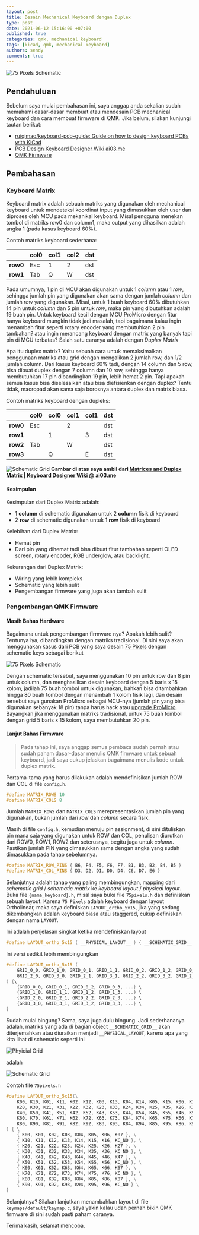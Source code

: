 ```yaml
---
layout: post
title: Desain Mechanical Keyboard dengan Duplex
type: post
date: 2021-06-12 15:16:00 +07:00
published: true
categories: qmk, mechanical keyboard
tags: [kicad, qmk, mechanical keyboard]
authors: sendy
comments: true
---
```


![75 Pixels Schematic](./75pixels-sch.png)

## Pendahuluan

Sebelum saya mulai pembahasan ini, saya anggap anda sekalian sudah memahami dasar-dasar membuat atau mendesain PCB mechanical keyboard dan cara membuat firmware di QMK. <!--truncate--> Jika belum, silakan kunjungi tautan berikut:

- [ruiqimao/keyboard-pcb-guide: Guide on how to design keyboard PCBs with KiCad](https://github.com/ruiqimao/keyboard-pcb-guide)
- [PCB Design Keyboard Designer Wiki ai03.me](https://wiki.ai03.com/books/pcb-design)
- [QMK Firmware](https://docs.qmk.fm/#/)

## Pembahasan

### Keyboard Matrix

Keyboard matrix adalah sebuah matriks yang digunakan oleh mechanical keyboard untuk mendeteksi koordinat input yang dimasukkan oleh user dan diproses oleh MCU pada mekanikal keyboard. Misal pengguna menekan tombol di matriks row0 dan column1, maka output yang dihasilkan adalah angka 1 (pada kasus keyboard 60%).

Contoh matriks keyboard sederhana:

|          | **col0** | **col1** | **col2** | **dst** |
|----------|----------|----------|----------|---------|
| **row0** |   Esc    |    1     |    2     |   dst   |
| **row1** |   Tab    |    Q     |    W     |   dst   |

Pada umumnya, 1 pin di MCU akan digunakan untuk 1 *column* atau 1 *row*, sehingga jumlah pin yang digunakan akan sama dengan jumlah *column* dan jumlah *row* yang digunakan. Misal, untuk 1 buah keyboard 60% dibutuhkan 14 pin untuk *column* dan 5 pin untuk *row*, maka pin yang dibutuhkan adalah 19 buah pin. Untuk keyboard kecil dengan MCU ProMicro dengan fitur hanya keyboard mungkin tidak jadi masalah, tapi bagaimana kalau ingin menambah fitur seperti rotary encoder yang membutuhkan 2 pin tambahan? atau ingin merancang keyboard dengan matrix yang banyak tapi pin di MCU terbatas? Salah satu caranya adalah dengan *Duplex Matrix*

Apa itu duplex matrix? Yaitu sebuah cara untuk memaksimalkan penggunaan matriks atau grid dengan mengalikan 2 jumlah row, dan 1/2 jumlah column. Dari kasus keyboard 60% tadi, dengan 14 column dan 5 row, bisa dibuat duplex dengan 7 column dan 10 row, sehingga hanya membutuhkan 17 pin dibandingkan 19 pin, lebih hemat 2 pin. Tapi apakah semua kasus bisa diselesaikan atau bisa diefisienkan dengan duplex? Tentu tidak, macropad akan sama saja borosnya antara duplex dan matrix biasa.

Contoh matriks keyboard dengan dupleks:

|          | **col0** | **col0** | **col1** | **col1** | **dst** |
|----------|----------|----------|----------|----------|---------|
| **row0** |   Esc    |          |    2     |          |   dst   |
| **row1** |          |    1     |          |    3     |   dst   |
| **row2** |   Tab    |          |    W     |          |   dst   |
| **row3** |          |    Q     |          |    E     |   dst   |

![Schematic Grid](./keyboard-grids.png)
**Gambar di atas saya ambil dari [Matrices and Duplex Matrix | Keyboard Designer Wiki @ ai03.me](https://wiki.ai03.com/books/pcb-design/page/matrices-and-duplex-matrix)**

#### Kesimpulan

Kesimpulan dari Duplex Matrix adalah:
- 1 **column** di schematic digunakan untuk 2 **column** fisik di keyboard
- 2 **row** di schematic digunakan untuk 1 **row** fisik di keyboard

Kelebihan dari Duplex Matrix:
- Hemat pin
- Dari pin yang dihemat tadi bisa dibuat fitur tambahan seperti OLED screen, rotary encoder, RGB underglow, atau backlight.

Kekurangan dari Duplex Matrix:
- Wiring yang lebih kompleks
- Schematic yang lebih sulit
- Pengembangan firmware yang juga akan tambah sulit

### Pengembangan QMK Firmware

#### Masih Bahas Hardware

Bagaimana untuk pengembangan firmware nya? Apakah lebih sulit? Tentunya iya, dibandingkan dengan matriks tradisional. Di sini saya akan menggunakan kasus dari PCB yang saya desain [75 Pixels](https://github.com/sendyyeah/75-pixels) dengan schematic keys sebagai berikut

![75 Pixels Schematic](./75pixels-sch.png)

Dengan schematic tersebut, saya menggunakan 10 pin untuk row dan 8 pin untuk column, dan menghasilkan desain keyboard dengan 5 baris x 15 kolom, jadilah 75 buah tombol untuk digunakan, bahkan bisa ditambahkan hingga 80 buah tombol dengan menambah 1 kolom fisik lagi, dan desain tersebut saya gunakan ProMicro sebagai MCU-nya (jumlah pin yang bisa digunakan sebanyak 18 pin) tanpa harus hack atau [upgrade ProMicro](https://golem.hu/guide/pro-micro-upgrade/). Bayangkan jika menggunakan matriks tradisional, untuk 75 buah tombol dengan grid 5 baris x 15 kolom, saya membutuhkan 20 pin.

#### Lanjut Bahas Firmware

> Pada tahap ini, saya anggap semua pembaca sudah pernah atau sudah paham dasar-dasar menulis QMK firmware untuk sebuah keyboard, jadi saya cukup jelaskan bagaimana menulis kode untuk duplex matrix.

Pertama-tama yang harus dilakukan adalah mendefinisikan jumlah ROW dan COL di file `config.h`.

```CPP
#define MATRIX_ROWS 10
#define MATRIX_COLS 8
```

Jumlah `MATRIX_ROWS` dan `MATRIX_COLS` merepresentasikan jumlah pin yang digunakan, bukan jumlah dari *row* dan *column* secara fisik.

Masih di file `config.h`, kemudian menuju pin assignment, di sini dituliskan pin mana saja yang digunakan untuk ROW dan COL, penulisan diurutkan dari ROW0, ROW1, ROW2 dan seterusnya, begitu juga untuk *column*. Pastikan jumlah PIN yang dimasukkan sama dengan angka yang sudah dimasukkan pada tahap sebelumnya.

```CPP
#define MATRIX_ROW_PINS { B6, F4, F5, F6, F7, B1, B3, B2, B4, B5 }
#define MATRIX_COL_PINS { D3, D2, D1, D0, D4, C6, D7, E6 }
```

Selanjutnya adalah tahap yang paling membingungkan, mapping dari *schematic grid* / *schematic matrix* ke *keyboard layout* / *physical layout*. Buka file `{nama_keyboard}.h`, misal saya buka file `75pixels.h` dan definiskan sebuah layout. Karena `75 Pixels` adalah keyboard dengan layout Ortholinear, maka saya definiskan `LAYOUT_ortho_5x15`, jika yang sedang dikembangkan adalah keyboard biasa atau staggered, cukup definiskan dengan nama `LAYOUT`.

Ini adalah penjelasan singkat ketika mendefiniskan layout

```CPP
#define LAYOUT_ortho_5x15 ( __PHYSICAL_LAYOUT__ ) { __SCHEMATIC_GRID__ }
```

Ini versi sedikit lebih membingungkan

```CPP
#define LAYOUT_ortho_5x15 (
    GRID_0_0, GRID_1_0, GRID_0_1, GRID_1_1, GRID_0_2, GRID_1_2, GRID_0_3, GRID_1_3, ... \
    GRID_2_0, GRID_3_0, GRID_2_1, GRID_3_1, GRID_2_2, GRID_3_2, GRID_2_3, GRID_3_3, ... \
) {\
    {GRID_0_0, GRID_0_1, GRID_0_2, GRID_0_3, ...} \
    {GRID_1_0, GRID_1_1, GRID_1_2, GRID_1_3, ...} \
    {GRID_2_0, GRID_2_1, GRID_2_2, GRID_2_3, ...} \
    {GRID_3_0, GRID_3_1, GRID_3_2, GRID_3_3, ...} \
}
```

Sudah mulai bingung? Sama, saya juga dulu bingung. Jadi sederhananya adalah, matriks yang ada di bagian object `__SCHEMATIC_GRID__` akan diterjemahkan atau diuraikan menjadi `__PHYSICAL_LAYOUT`, karena apa yang kita lihat di schematic seperti ini

![Phyicial Grid](./physical-grid.png)

adalah

![Schematic Grid](./schematic-grid.png)

Contoh file `75pixels.h`

```CPP
#define LAYOUT_ortho_5x15(\
    K00, K10, K01, K11, K02, K12, K03, K13, K04, K14, K05, K15, K06, K16, K07, \
    K20, K30, K21, K31, K22, K32, K23, K33, K24, K34, K25, K35, K26, K36, K27, \
    K40, K50, K41, K51, K42, K52, K43, K53, K44, K54, K45, K55, K46, K56, K47, \
    K60, K70, K61, K71, K62, K72, K63, K73, K64, K74, K65, K75, K66, K76, K67, \
    K80, K90, K81, K91, K82, K92, K83, K93, K84, K94, K85, K95, K86, K96, K87 \
) { \
    { K00, K01, K02, K03, K04, K05, K06, K07 }, \
    { K10, K11, K12, K13, K14, K15, K16, KC_NO }, \
    { K20, K21, K22, K23, K24, K25, K26, K27 }, \
    { K30, K31, K32, K33, K34, K35, K36, KC_NO }, \
    { K40, K41, K42, K43, K44, K45, K46, K47 }, \
    { K50, K51, K52, K53, K54, K55, K56, KC_NO }, \
    { K60, K61, K62, K63, K64, K65, K66, K67 }, \
    { K70, K71, K72, K73, K74, K75, K76, KC_NO }, \
    { K80, K81, K82, K83, K84, K85, K86, K87 }, \
    { K90, K91, K92, K93, K94, K95, K96, KC_NO } \
}
```

Selanjutnya? Silakan lanjutkan menambahkan layout di file `keymaps/default/keymap.c`, saya yakin kalau udah pernah bikin QMK firmware di sini sudah pasti paham caranya.

Terima kasih, selamat mencoba.